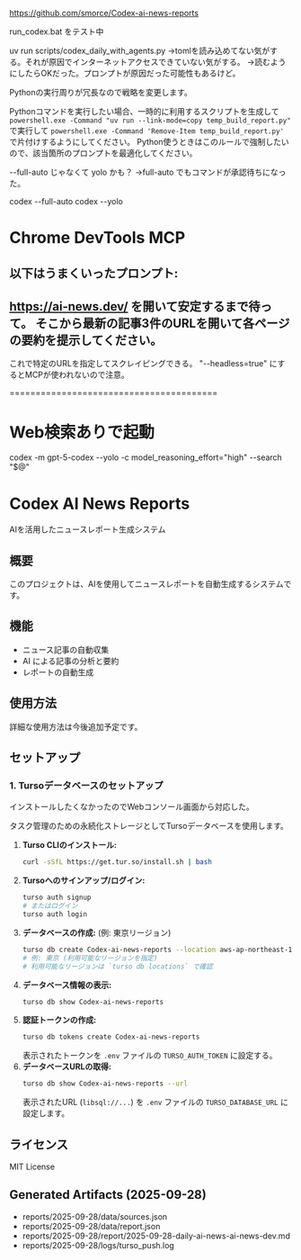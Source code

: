 https://github.com/smorce/Codex-ai-news-reports


run_codex.bat
をテスト中

uv run scripts/codex_daily_with_agents.py
→tomlを読み込めてない気がする。それが原因でインターネットアクセスできていない気がする。
→読むようにしたらOKだった。プロンプトが原因だった可能性もあるけど。



Pythonの実行周りが冗長なので戦略を変更します。

Pythonコマンドを実行したい場合、一時的に利用するスクリプトを生成して
`powershell.exe -Command "uv run --link-mode=copy temp_build_report.py"` で実行して
`powershell.exe -Command 'Remove-Item temp_build_report.py'`
で片付けするようにしてください。
Python使うときはこのルールで強制したいので、該当箇所のプロンプトを最適化してください。




--full-auto じゃなくて yolo かも？
→full-auto でもコマンドが承認待ちになった。

codex --full-auto
codex --yolo



# Chrome DevTools MCP
以下はうまくいったプロンプト:
---
https://ai-news.dev/ を開いて安定するまで待って。
そこから最新の記事3件のURLを開いて各ページの要約を提示してください。                      
---
これで特定のURLを指定してスクレイピングできる。
"--headless=true" にするとMCPが使われないので注意。


========================================


# Web検索ありで起動
codex -m gpt-5-codex --yolo -c model_reasoning_effort="high" --search "$@"




# Codex AI News Reports

AIを活用したニュースレポート生成システム

## 概要

このプロジェクトは、AIを使用してニュースレポートを自動生成するシステムです。

## 機能

- ニュース記事の自動収集
- AI による記事の分析と要約
- レポートの自動生成

## 使用方法

詳細な使用方法は今後追加予定です。

## セットアップ

### 1. Tursoデータベースのセットアップ

インストールしたくなかったのでWebコンソール画面から対応した。

タスク管理のための永続化ストレージとしてTursoデータベースを使用します。

1.  **Turso CLIのインストール:**
    ```bash
    curl -sSfL https://get.tur.so/install.sh | bash
    ```
2.  **Tursoへのサインアップ/ログイン:**
    ```bash
    turso auth signup
    # またはログイン
    turso auth login
    ```
3.  **データベースの作成:** (例: 東京リージョン)
    ```bash
    turso db create Codex-ai-news-reports --location aws-ap-northeast-1
    # 例: 東京 (利用可能なリージョンを指定)
    # 利用可能なリージョンは `turso db locations` で確認
    ```
4.  **データベース情報の表示:**
    ```bash
    turso db show Codex-ai-news-reports
    ```
5.  **認証トークンの作成:**
    ```bash
    turso db tokens create Codex-ai-news-reports
    ```
    表示されたトークンを `.env` ファイルの `TURSO_AUTH_TOKEN` に設定する。
6.  **データベースURLの取得:**
    ```bash
    turso db show Codex-ai-news-reports --url
    ```
    表示されたURL (`libsql://...`) を `.env` ファイルの `TURSO_DATABASE_URL` に設定します。

## ライセンス

MIT License

## Generated Artifacts (2025-09-28)
- reports/2025-09-28/data/sources.json
- reports/2025-09-28/data/report.json
- reports/2025-09-28/report/2025-09-28-daily-ai-news-ai-news-dev.md
- reports/2025-09-28/logs/turso_push.log